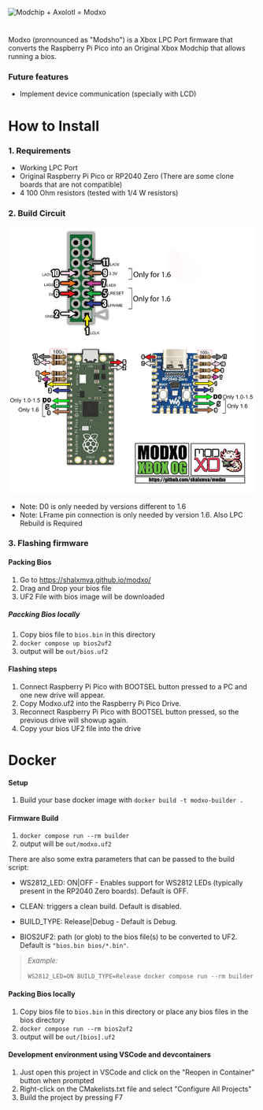 ![Modchip + Axolotl = Modxo](images/logo.png)
#
Modxo (pronnounced as "Modsho") is a Xbox LPC Port firmware that converts the Raspberry Pi Pico
into an Original Xbox Modchip that allows running a bios.

### Future features
- Implement device communication (specially with LCD)

# How to Install
### 1. Requirements
- Working LPC Port
- Original Raspberry Pi Pico or RP2040 Zero (There are some clone boards that are not compatible)
- 4 100 Ohm resistors (tested with 1/4 W resistors)

### 2. Build Circuit

![Wiring diagram](images/wiring_diagram.png)

* Note: D0 is only needed by versions different to 1.6
* Note: LFrame pin connection is only needed by version 1.6. Also LPC Rebuild is Required

### 3. Flashing firmware

#### Packing Bios
1. Go to https://shalxmva.github.io/modxo/
2. Drag and Drop your bios file
3. UF2 File with bios image will be downloaded

##### Paccking Bios locally
1. Copy bios file to `bios.bin` in this directory
2. `docker compose up bios2uf2`
3. output will be `out/bios.uf2`

#### Flashing steps
1. Connect Raspberry Pi Pico with BOOTSEL button pressed to a PC and one new drive will appear.
2. Copy Modxo.uf2 into the Raspberry Pi Pico Drive.
3. Reconnect Raspberry Pi Pico with BOOTSEL button pressed, so the previous drive will showup again.
4. Copy your bios UF2 file into the drive

# Docker
#### Setup
1. Build your base docker image with `docker build -t modxo-builder .`

#### Firmware Build
1. `docker compose run --rm builder`
2. output will be `out/modxo.uf2`

There are also some extra parameters that can be passed to the build script:

- WS2812_LED: ON|OFF - Enables support for WS2812 LEDs (typically present in the RP2040 Zero boards). Default is OFF.

- CLEAN: triggers a clean build. Default is disabled.

- BUILD_TYPE: Release|Debug - Default is Debug.

- BIOS2UF2: path (or glob) to the bios file(s) to be converted to UF2. Default is `"bios.bin bios/*.bin"`.


>_Example:_
>
> `WS2812_LED=ON BUILD_TYPE=Release docker compose run --rm builder`

#### Packing Bios locally
1. Copy bios file to `bios.bin` in this directory or place any bios files in the bios directory
2. `docker compose run --rm bios2uf2`
3. output will be `out/[bios].uf2`

#### Development environment using VSCode and devcontainers
1. Just open this project in VSCode and click on the "Reopen in Container" button when prompted
2. Right-click on the CMakelists.txt file and select "Configure All Projects"
3. Build the project by pressing F7
